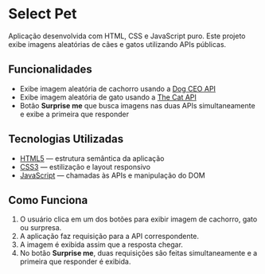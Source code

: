 # Select Pet

Aplicação desenvolvida com HTML, CSS e JavaScript puro. Este projeto exibe imagens aleatórias de cães e gatos utilizando APIs públicas.

## Funcionalidades

- Exibe imagem aleatória de cachorro usando a [Dog CEO API](https://dog.ceo/dog-api/)  
- Exibe imagem aleatória de gato usando a [The Cat API](https://thecatapi.com/)  
- Botão **Surprise me** que busca imagens nas duas APIs simultaneamente e exibe a primeira que responder  

## Tecnologias Utilizadas

- [HTML5](https://developer.mozilla.org/en-US/docs/Web/Guide/HTML/HTML5) — estrutura semântica da aplicação  
- [CSS3](https://developer.mozilla.org/en-US/docs/Web/CSS) — estilização e layout responsivo  
- [JavaScript](https://developer.mozilla.org/en-US/docs/Web/JavaScript) — chamadas às APIs e manipulação do DOM  

## Como Funciona

1. O usuário clica em um dos botões para exibir imagem de cachorro, gato ou surpresa.  
2. A aplicação faz requisição para a API correspondente.  
3. A imagem é exibida assim que a resposta chegar.  
4. No botão **Surprise me**, duas requisições são feitas simultaneamente e a primeira que responder é exibida.  
